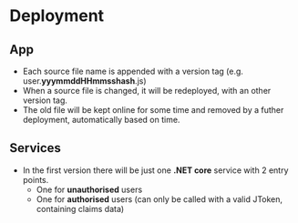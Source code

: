 # Deployment

## App

- Each source file name is appended with a version tag (e.g. user.**yyymmddHHmmsshash**.js)
- When a source file is changed, it will be redeployed, with an other version tag.
- The old file will be kept online for some time and removed by a futher deployment, automatically based on time.

## Services
- In the first version there will be just one **.NET core** service with 2 entry points.
    - One for **unauthorised** users
    - One for **authorised** users (can only be called with a valid JToken, containing claims data)